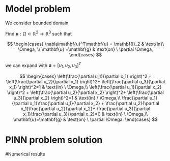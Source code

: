 # Model problem

We consider bounded domain 

Find $\mathbf{u} : \Omega \subset \mathbb{R}^2  \rightarrow \mathbb{R}^3$ such that 

$$
\begin{cases}
\nabla\mathbf{u}^T\mathbf{u} = \mathbf{I}_2 & \text{in}\ \Omega, \\
\mathbf{u} =\mathbf{g} & \text{on} \ \partial \Omega,
\end{cases}
$$ 

we can expand with $\mathbf{u} = [u_1, u_2,u_3]^T$

$$
\begin{cases}
\left(\frac{\partial u_1}{\partial x_1} \right)^2 + \left(\frac{\partial u_2}{\partial x_1} \right)^2+  \left(\frac{\partial u_3}{\partial x_1} \right)^2=1
& \text{in} \ \Omega,\\
\left(\frac{\partial u_1}{\partial x_2} \right)^2 + \left(\frac{\partial u_2}{\partial x_2} \right)^2+  \left(\frac{\partial u_3}{\partial x_2} \right)^2=1 
& \text{in} \ \Omega,\\
\frac{\partial u_1}{\partial x_1}\frac{\partial u_1}{\partial x_2}  + \frac{\partial u_2}{\partial x_1}\frac{\partial u_2}{\partial x_2}+ \frac{\partial u_3}{\partial x_1}\frac{\partial u_3}{\partial x_2}=0
& \text{in} \ \Omega,\\
\mathbf{u}=\mathbf{g} & \text{on} \ \partial \Omega.
\end{cases}
$$

# PINN problem solution





#Numerical results


